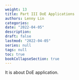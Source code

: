 ```yaml
---
weight: 13
title: Part III DoE Applications
authors: Lenny Lin
categories: 
date: "2022-04-05"
description: 
draft: false
lastmod: "2022-04-05"
series: null
tags: null
toc: true
bookCollapseSection: true
---
```


It is about DoE application.

<!--more-->

